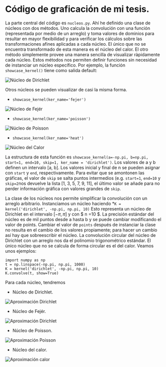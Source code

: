 # Código de graficación de mi tesis.

La parte central del código es `nucleos.py`. Ahí he definido una clase de núcleos con dos métodos. Uno calcula la convolución con una función (representada por medio de un arreglo) y toma valores de dominios para resultar en mayor flexibilidad y para verificar los cálculos sobre las transformaciones afines aplicadas a cada núcleo. El único que no se encuentra transformado de esta manera es el núcleo del calor. El otro método simplemente provee una manera sencilla de visualizar ràpidamente cada núcleo. Estos métodos nos permiten definir funciones sin necesidad de instanciar un núcleo específico. Por ejemplo, la función `showcase_kernel()` tiene como salida default:

![Núcleo de Dirichlet](https://github.com/JFichtl/jpmf_tesis/blob/7092859485148242c8fe609511fce3d7c7c9d21d/imagenes/dirichlet_k.png)

Otros núcleos se pueden visualizar de casi la misma forma.

* `showcase_kernel(ker_name='fejer')`

![Núcleo de Fejér](https://github.com/JFichtl/jpmf_tesis/blob/ef4473ab9c55460cdb40cbf4181574f729910fef/imagenes/fejer_k.png)

* `showcase_kernel(ker_name='poisson')`

![Núcleo de Poisson](https://github.com/JFichtl/jpmf_tesis/blob/ef4473ab9c55460cdb40cbf4181574f729910fef/imagenes/poisson_k.png)

* `showcase_kernel(ker_name='heat')`

![Núcleo del Calor](https://github.com/JFichtl/jpmf_tesis/blob/ef4473ab9c55460cdb40cbf4181574f729910fef/imagenes/heat_k.png)

La estructura de esta función es `showcase_kernel(a=-np.pi, b=np.pi, start=1, end=10, skip=1, ker_name = 'dirichlet')`. Los valores de a y b definen un intervalo [a, b]. Los valores inicial y final de n se pueden asignar con `start` y `end`, respectivamente. Para evitar que se amontonen las gráficas, el valor de `skip` se salta puntos intermedios (e.g. `start=1`, `end=10` y `skip=2`nos devuelve la lista [1, 3, 5, 7, 9, 11], el último valor se añade para no perder información gráfica con valores grandes de `skip`.

La clase de los núcleos nos permite simplificar la convolución con un arreglo arbitrario. Instanciamos un núcleo haciendo
*`K = kernel('dirichlet', -np.pi, np.pi, 10)`
Esto representa un núcleo de Dirichlet en el intervalo $[-\pi, \pi]$ y con $ n =10 $. La precisión estándar del núcleo es de mil puntos desde a hasta b y se puede cambiar modificando el valor de points. Cambiar el valor de `points` después de instanciar la clase no resulta en el cambio de los valores propiamente; para hacer un cambio así hay que sobreescribir el núcleo. La convolución circular del núcleo de Dirichlet con un arreglo nos da el polinomio trigonométrico estándar. El único núcleo que no se calcula de forma circular es el del calor. Veamos unos ejemplos:

```
import numpy as np
t = np.linspace(-np.pi, np.pi, 1000)
K = kernel('dirichlet', -np.pi, np.pi, 10)
K.convolve(t, show=True)
```

Para cada núcleo, tendremos

* Núcleo de Dirichlet.

![Aproximación Dirichlet](imagenes/Poi_f.png)

* Núcleo de Fejér.

![Aproximación Dirichlet](imagenes/Fej_f.png)

* Núcleo de Poisson.

![Aproximación Poisson](imagenes/Poi_f.png)

* Núcleo del calor.

![Aproximación calor](imagenes/cal_f.png)

